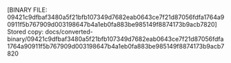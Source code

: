 [BINARY FILE: 09421c9dfbaf3480a5f21bfb107349d7682eab0643ce7f21d87056fdfa1764a90911f5b767909d003198647b4a1eb0fa883be985149f8874173b9acb7820]
Stored copy: docs/converted-binary/09421c9dfbaf3480a5f21bfb107349d7682eab0643ce7f21d87056fdfa1764a90911f5b767909d003198647b4a1eb0fa883be985149f8874173b9acb7820

